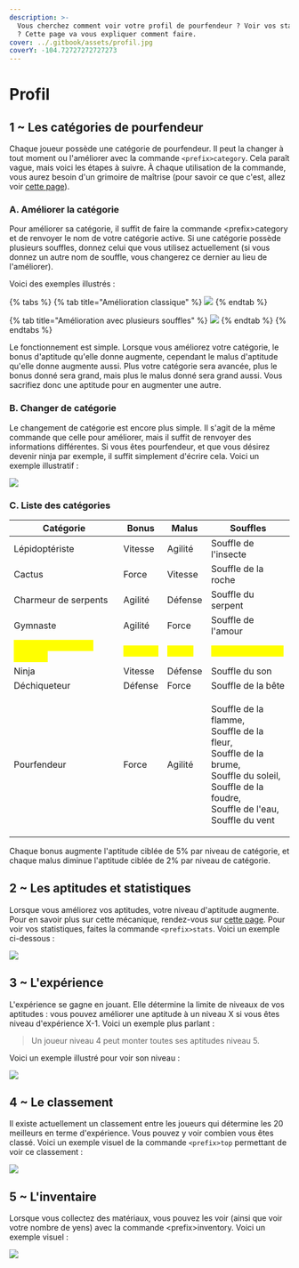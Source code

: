 ```yaml
---
description: >-
  Vous cherchez comment voir votre profil de pourfendeur ? Voir vos statistiques
  ? Cette page va vous expliquer comment faire.
cover: ../.gitbook/assets/profil.jpg
coverY: -104.72727272727273
---
```


# Profil

## 1 \~ Les catégories de pourfendeur

Chaque joueur possède une catégorie de pourfendeur. Il peut la changer à tout moment ou l'améliorer avec la commande `<prefix>category`. Cela paraît vague, mais voici les étapes à suivre. À chaque utilisation de la commande, vous aurez besoin d'un grimoire de maîtrise (pour savoir ce que c'est, allez voir [cette page](grimoires.md#4-liste-des-grimoires)).

### A. Améliorer la catégorie

Pour améliorer sa catégorie, il suffit de faire la commande \<prefix>category et de renvoyer le nom de votre catégorie active. Si une catégorie possède plusieurs souffles, donnez celui que vous utilisez actuellement (si vous donnez un autre nom de souffle, vous changerez ce dernier au lieu de l'améliorer).&#x20;

Voici des exemples illustrés :&#x20;

{% tabs %}
{% tab title="Amélioration classique" %}
![](https://cdn.discordapp.com/attachments/958432552044097536/994222480745041940/unknown.png)
{% endtab %}

{% tab title="Amélioration avec plusieurs souffles" %}
![](https://cdn.discordapp.com/attachments/958432552044097536/994223090642976889/unknown.png)
{% endtab %}
{% endtabs %}

Le fonctionnement est simple. Lorsque vous améliorez votre catégorie, le bonus d'aptitude qu'elle donne augmente, cependant le malus d'aptitude qu'elle donne augmente aussi. Plus votre catégorie sera avancée, plus le bonus donné sera grand, mais plus le malus donné sera grand aussi. Vous sacrifiez donc une aptitude pour en augmenter une autre.

### B. Changer de catégorie

Le changement de catégorie est encore plus simple. Il s'agit de la même commande que celle pour améliorer, mais il suffit de renvoyer des informations différentes. Si vous êtes pourfendeur, et que vous désirez devenir ninja par exemple, il suffit simplement d'écrire cela. Voici un exemple illustratif :&#x20;

![](https://cdn.discordapp.com/attachments/958432552044097536/994222200083189800/unknown.png)

### C. Liste des catégories

| Catégorie                                                     | Bonus                                      | Malus                                      | Souffles                                                                                                                                                                  |
| ------------------------------------------------------------- | ------------------------------------------ | ------------------------------------------ | ------------------------------------------------------------------------------------------------------------------------------------------------------------------------- |
| Lépidoptériste                                                | Vitesse                                    | Agilité                                    | Souffle de l'insecte                                                                                                                                                      |
| Cactus                                                        | Force                                      | Vitesse                                    | Souffle de la roche                                                                                                                                                       |
| Charmeur de serpents                                          | Agilité                                    | Défense                                    | Souffle du serpent                                                                                                                                                        |
| Gymnaste                                                      | Agilité                                    | Force                                      | Souffle de l'amour                                                                                                                                                        |
| <mark style="color:yellow;">Dompteur de lunes (VIP(+))</mark> | <mark style="color:yellow;">Défense</mark> | <mark style="color:yellow;">Agilité</mark> | <mark style="color:yellow;">Souffle de la lune</mark>                                                                                                                     |
| Ninja                                                         | Vitesse                                    | Défense                                    | Souffle du son                                                                                                                                                            |
| Déchiqueteur                                                  | Défense                                    | Force                                      | Souffle de la bête                                                                                                                                                        |
| Pourfendeur                                                   | Force                                      | Agilité                                    | <p>Souffle de la flamme, <br>Souffle de la fleur, <br>Souffle de la brume, <br>Souffle du soleil, <br>Souffle de la foudre, <br>Souffle de l'eau, <br>Souffle du vent</p> |

Chaque bonus augmente l'aptitude ciblée de 5% par niveau de catégorie, et chaque malus diminue l'aptitude ciblée de 2% par niveau de catégorie.

## 2 \~ Les aptitudes et statistiques

Lorsque vous améliorez vos aptitudes, votre niveau d'aptitude augmente. Pour en savoir plus sur cette mécanique, rendez-vous sur [cette page](carte/entrainements.md). Pour voir vos statistiques, faites la commande `<prefix>stats`. Voici un exemple ci-dessous :&#x20;

![](https://cdn.discordapp.com/attachments/983073037001834617/994249257152426125/unknown.png)

## 3 \~ L'expérience

L'expérience se gagne en jouant. Elle détermine la limite de niveaux de vos aptitudes : vous pouvez améliorer une aptitude à un niveau X si vous êtes niveau d'expérience X-1. Voici un exemple plus parlant :&#x20;

> Un joueur niveau 4 peut monter toutes ses aptitudes niveau 5.

Voici un exemple illustré pour voir son niveau :&#x20;

![](https://cdn.discordapp.com/attachments/983073037001834617/994250453665730700/unknown.png)

## 4 \~ Le classement

Il existe actuellement un classement entre les joueurs qui détermine les 20 meilleurs en terme d'expérience. Vous pouvez y voir combien vous êtes classé. Voici un exemple visuel de la commande `<prefix>top` permettant de voir ce classement :&#x20;

![](https://cdn.discordapp.com/attachments/983073037001834617/994251389339439124/unknown.png)

## 5 \~ L'inventaire

Lorsque vous collectez des matériaux, vous pouvez les voir (ainsi que voir votre nombre de yens) avec la commande \<prefix>inventory. Voici un exemple visuel :&#x20;

![](https://cdn.discordapp.com/attachments/983073037001834617/994252844251230308/unknown.png)
